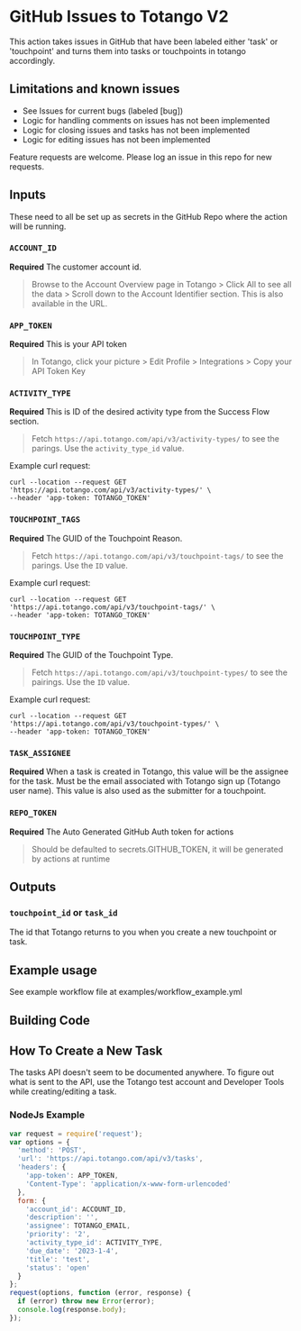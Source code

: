 # GitHub Issues to Totango V2

This action takes issues in GitHub that have been labeled either 'task' or 'touchpoint' and turns them into tasks or touchpoints in totango accordingly.

## Limitations and known issues

* See Issues for current bugs (labeled [bug])
* Logic for handling comments on issues has not been implemented
* Logic for closing issues and tasks has not been implemented
* Logic for editing issues has not been implemented

Feature requests are welcome. Please log an issue in this repo for new requests.

## Inputs

These need to all be set up as secrets in the GitHub Repo where the action will be running.

### `ACCOUNT_ID`

**Required** The customer account id.
> Browse to the Account Overview page in Totango > Click All to see all the data > Scroll down to the Account Identifier section. This is also available in the URL.

### `APP_TOKEN`

**Required** This is your API token
> In Totango, click your picture > Edit Profile > Integrations > Copy your API Token Key

### `ACTIVITY_TYPE`

**Required** This is ID of the desired activity type from the Success Flow section.
> Fetch `https://api.totango.com/api/v3/activity-types/` to see the parings. Use the `activity_type_id` value.

Example curl request:
```
curl --location --request GET 'https://api.totango.com/api/v3/activity-types/' \
--header 'app-token: TOTANGO_TOKEN'
```

### `TOUCHPOINT_TAGS`

**Required** The GUID of the Touchpoint Reason.
> Fetch `https://api.totango.com/api/v3/touchpoint-tags/` to see the parings. Use the `ID` value.

Example curl request:
```
curl --location --request GET 'https://api.totango.com/api/v3/touchpoint-tags/' \
--header 'app-token: TOTANGO_TOKEN'
```

### `TOUCHPOINT_TYPE`

**Required** The GUID of the Touchpoint Type.
> Fetch `https://api.totango.com/api/v3/touchpoint-types/` to see the pairings. Use the `ID` value.

Example curl request:
```
curl --location --request GET 'https://api.totango.com/api/v3/touchpoint-types/' \
--header 'app-token: TOTANGO_TOKEN'
```

### `TASK_ASSIGNEE`

**Required** When a task is created in Totango, this value will be the assignee for the task. Must be the email associated with Totango sign up (Totango user name). This value is also used as the submitter for a touchpoint.

### `REPO_TOKEN`

**Required** The Auto Generated GitHub Auth token for actions
> Should be defaulted to secrets.GITHUB_TOKEN, it will be generated by actions at runtime

## Outputs

### `touchpoint_id` or `task_id`

The id that Totango returns to you when you create a new touchpoint or task.

## Example usage

See example workflow file at examples/workflow_example.yml

## Building Code
## How To Create a New Task
The tasks API doesn't seem to be documented anywhere. To figure out what is sent to the API, use the Totango test account and Developer Tools while creating/editing a task.
### NodeJs Example
``` javascript
var request = require('request');
var options = {
  'method': 'POST',
  'url': 'https://api.totango.com/api/v3/tasks',
  'headers': {
    'app-token': APP_TOKEN,
    'Content-Type': 'application/x-www-form-urlencoded'
  },
  form: {
    'account_id': ACCOUNT_ID,
    'description': '',
    'assignee': TOTANGO_EMAIL,
    'priority': '2',
    'activity_type_id': ACTIVITY_TYPE,
    'due_date': '2023-1-4',
    'title': 'test',
    'status': 'open'
  }
};
request(options, function (error, response) {
  if (error) throw new Error(error);
  console.log(response.body);
});
```
